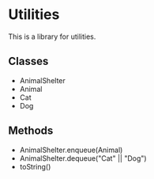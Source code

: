 # Utilities

This is a library for utilities.  

## Classes
* AnimalShelter
* Animal
* Cat
* Dog

## Methods
* AnimalShelter.enqueue(Animal)
* AnimalShelter.dequeue("Cat" || "Dog")
* toString()